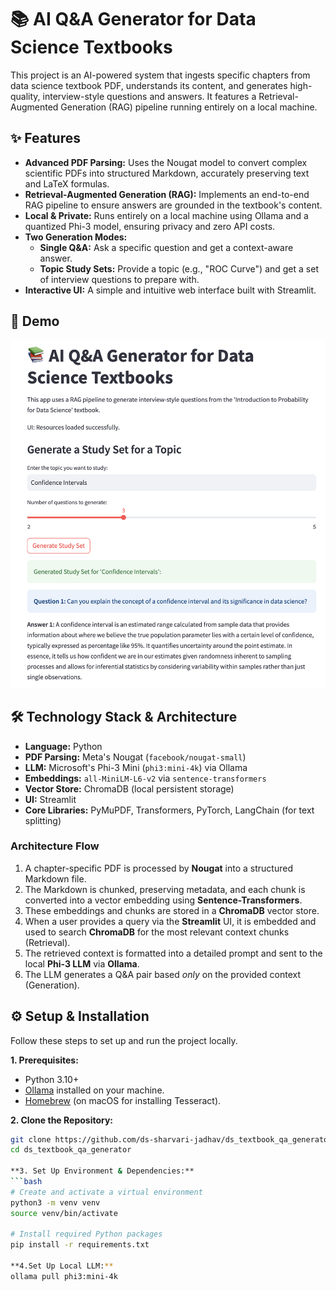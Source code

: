 # 📚 AI Q&A Generator for Data Science Textbooks

This project is an AI-powered system that ingests specific chapters from data science textbook PDF, understands its content, and generates high-quality, interview-style questions and answers. It features a Retrieval-Augmented Generation (RAG) pipeline running entirely on a local machine.

## ✨ Features

- **Advanced PDF Parsing:** Uses the Nougat model to convert complex scientific PDFs into structured Markdown, accurately preserving text and LaTeX formulas.
- **Retrieval-Augmented Generation (RAG):** Implements an end-to-end RAG pipeline to ensure answers are grounded in the textbook's content.
- **Local & Private:** Runs entirely on a local machine using Ollama and a quantized Phi-3 model, ensuring privacy and zero API costs.
- **Two Generation Modes:**
  - **Single Q&A:** Ask a specific question and get a context-aware answer.
  - **Topic Study Sets:** Provide a topic (e.g., "ROC Curve") and get a set of interview questions to prepare with.
- **Interactive UI:** A simple and intuitive web interface built with Streamlit.

## 🚀 Demo

![Application Demo](./src/assets/app-demo.png)

## 🛠️ Technology Stack & Architecture

- **Language:** Python
- **PDF Parsing:** Meta's Nougat (`facebook/nougat-small`)
- **LLM:** Microsoft's Phi-3 Mini (`phi3:mini-4k`) via Ollama
- **Embeddings:** `all-MiniLM-L6-v2` via `sentence-transformers`
- **Vector Store:** ChromaDB (local persistent storage)
- **UI:** Streamlit
- **Core Libraries:** PyMuPDF, Transformers, PyTorch, LangChain (for text splitting)

### Architecture Flow
1.  A chapter-specific PDF is processed by **Nougat** into a structured Markdown file.
2.  The Markdown is chunked, preserving metadata, and each chunk is converted into a vector embedding using **Sentence-Transformers**.
3.  These embeddings and chunks are stored in a **ChromaDB** vector store.
4.  When a user provides a query via the **Streamlit** UI, it is embedded and used to search **ChromaDB** for the most relevant context chunks (Retrieval).
5.  The retrieved context is formatted into a detailed prompt and sent to the local **Phi-3 LLM** via **Ollama**.
6.  The LLM generates a Q&A pair based *only* on the provided context (Generation).

## ⚙️ Setup & Installation

Follow these steps to set up and run the project locally.

**1. Prerequisites:**
- Python 3.10+
- [Ollama](https://ollama.ai/) installed on your machine.
- [Homebrew](https://brew.sh/) (on macOS for installing Tesseract).

**2. Clone the Repository:**
```bash
git clone https://github.com/ds-sharvari-jadhav/ds_textbook_qa_generator.git
cd ds_textbook_qa_generator

**3. Set Up Environment & Dependencies:**
```bash
# Create and activate a virtual environment
python3 -m venv venv
source venv/bin/activate

# Install required Python packages
pip install -r requirements.txt

**4.Set Up Local LLM:**
ollama pull phi3:mini-4k
